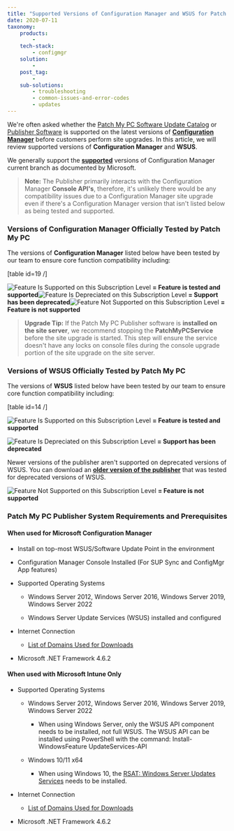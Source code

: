 ```yaml
---
title: "Supported Versions of Configuration Manager and WSUS for Patch My PC"
date: 2020-07-11
taxonomy:
    products:
        - 
    tech-stack:
        - configmgr
    solution:
        - 
    post_tag:
        - 
    sub-solutions:
        - troubleshooting
        - common-issues-and-error-codes
        - updates
---
```


We're often asked whether the [Patch My PC Software Update Catalog](/application-patch-management) or [Publisher Software](/publishing-service-setup-documentation) is supported on the latest versions of **[Configuration Manager](https://docs.microsoft.com/en-us/mem/configmgr/core/servers/manage/current-branch-versions-supported)** before customers perform site upgrades. In this article, we will review supported versions of **Configuration Manager** and **WSUS**.

We generally support the **[supported](https://docs.microsoft.com/en-us/mem/configmgr/core/servers/manage/current-branch-versions-supported)** versions of Configuration Manager current branch as documented by Microsoft.

> **Note:** The Publisher primarily interacts with the Configuration Manager **Console API's**, therefore, it's unlikely there would be any compatibility issues due to a Configuration Manager site upgrade even if there's a Configuration Manager version that isn't listed below as being tested and supported.

### Versions of Configuration Manager Officially Tested by Patch My PC

The versions of **Configuration Manager** listed below have been tested by our team to ensure core function compatibility including:

\[table id=19 /\]

![Feature Is Supported on this Subscription Level](/_images/Yes-Green-Check.svg "Feature Is Supported on this Subscription Level") **= Feature is tested and supported**![Feature Is Depreciated on this Subscription Level](/_images/Depreciated-Orange-Triangle.svg "Feature Is Depreciated on this Subscription Level") **= Support has been deprecated**![Feature Not Supported on this Subscription Level](/_images/No-Red-X.svg "Feature Not Supported on this Subscription Level") **= Feature is not supported**

> **Upgrade Tip:** If the Patch My PC Publisher software is **installed on the site server**, we recommend stopping the **PatchMyPCService** before the site upgrade is started. This step will ensure the service doesn't have any locks on console files during the console upgrade portion of the site upgrade on the site server.

### Versions of WSUS Officially Tested by Patch My PC

The versions of **WSUS** listed below have been tested by our team to ensure core function compatibility including:

\[table id=14 /\]

![Feature Is Supported on this Subscription Level](/_images/Yes-Green-Check.svg "Feature Is Supported on this Subscription Level") **= Feature is tested and supported**

![Feature Is Depreciated on this Subscription Level](/_images/Depreciated-Orange-Triangle.svg "Feature Is Depreciated on this Subscription Level") **= Support has been deprecated**

Newer versions of the publisher aren't supported on deprecated versions of WSUS. You can download an **[older version of the publisher](/scupcatalog/downloads/publishingservice/PatchMyPC-Publishing-Service-Legacy.msi)** that was tested for deprecated versions of WSUS.

![Feature Not Supported on this Subscription Level](/_images/No-Red-X.svg "Feature Not Supported on this Subscription Level") **= Feature is not supported**

### Patch My PC Publisher System Requirements and Prerequisites

#### When used for Microsoft Configuration Manager

- Install on top-most WSUS/Software Update Point in the environment

- Configuration Manager Console Installed (For SUP Sync and ConfigMgr App features)

- Supported Operating Systems
    - Windows Server 2012, Windows Server 2016, Windows Server 2019, Windows Server 2022
    
    - Windows Server Update Services (WSUS) installed and configured

- Internet Connection
    - [List of Domains Used for Downloads](https://patchmypc.com/list-of-domains-used-for-downloads-in-patch-my-pc-update-catalog)

- Microsoft .NET Framework 4.6.2

#### When used with Microsoft Intune Only

- Supported Operating Systems
    - Windows Server 2012, Windows Server 2016, Windows Server 2019, Windows Server 2022
        - When using Windows Server, only the WSUS API component needs to be installed, not full WSUS. The WSUS API can be installed using PowerShell with the command: Install-WindowsFeature UpdateServices-API
    
    - Windows 10/11 x64
        - When using Windows 10, the [RSAT: Windows Server Updates Services](https://docs.microsoft.com/en-us/windows-server/remote/remote-server-administration-tools#BKMK_Thresh) needs to be installed.

- Internet Connection
    - [List of Domains Used for Downloads](https://patchmypc.com/list-of-domains-used-for-downloads-in-patch-my-pc-update-catalog)

- Microsoft .NET Framework 4.6.2